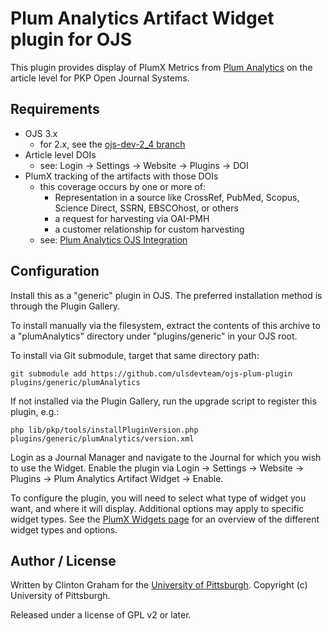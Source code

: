# Plum Analytics Artifact Widget plugin for OJS

This plugin provides display of PlumX Metrics from [Plum Analytics](http://plumanalytics.com/) on the article level for PKP Open Journal Systems.

## Requirements

* OJS 3.x
  * for 2.x, see the [ojs-dev-2_4 branch](https://github.com/ulsdevteam/ojs-plum-plugin/tree/ojs-dev-2_4)
* Article level DOIs
  * see: Login -> Settings -> Website -> Plugins -> DOI
* PlumX tracking of the artifacts with those DOIs
  * this coverage occurs by one or more of:
    * Representation in a source like CrossRef, PubMed, Scopus, Science Direct, SSRN, EBSCOhost, or others
    * a request for harvesting via OAI-PMH
    * a customer relationship for custom harvesting
  * see: [Plum Analytics OJS Integration](https://plumanalytics.com/integrate/load-your-data/ojs_integration/)

## Configuration

Install this as a "generic" plugin in OJS.  The preferred installation method is through the Plugin Gallery.

To install manually via the filesystem, extract the contents of this archive to a "plumAnalytics" directory under "plugins/generic" in your OJS root.

To install via Git submodule, target that same directory path: 
```
git submodule add https://github.com/ulsdevteam/ojs-plum-plugin plugins/generic/plumAnalytics
```

If not installed via the Plugin Gallery, run the upgrade script to register this plugin, e.g.: 
```
php lib/pkp/tools/installPluginVersion.php plugins/generic/plumAnalytics/version.xml
```

Login as a Journal Manager and navigate to the Journal for which you wish to use the Widget.  Enable the plugin via Login -> Settings -> Website -> Plugins -> Plum Analytics Artifact Widget -> Enable.

To configure the plugin, you will need to select what type of widget you want, and where it will display.  Additional options may apply to specific widget types.  See the [PlumX Widgets page](https://plu.mx/developers/widgets) for an overview of the different widget types and options.

## Author / License

Written by Clinton Graham for the [University of Pittsburgh](http://www.pitt.edu).  Copyright (c) University of Pittsburgh.

Released under a license of GPL v2 or later.
